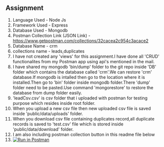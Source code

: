 ## Assignment

1. Language Used - Node Js
2. Framework Used - Express
3. Database Used - Mongodb
4. Postman Collection Link (JSON Link) - https://www.getpostman.com/collections/32cacea2c954c3acace2
5. Database Name - crm
6. collections name - leads,duplicates
7. I have not created any 'views' for this assignment.I have done all 'CRUD' functionalites from my Postman app using api's mentioned in the mail.
8. I have shared my mongodb 'bin/dump' folder to the git repo inside 'DB' folder which contains the database called 'crm'.We can restore 'crm' database.If mongodb is intalled then go to the location where it is installed.Then go to 'bin' folder inside mongodb folder.There 'dump' folder need to be pasted.Use command 'mongorestore' to restore the database from dump folder easily.
9. 'leadCsv.csv' is csv folder that i uploaded with postman for testing purpose which resides inside root folder.
10. When you upload a new csv file then new uploaded csv file is saved inside 'public/data/uploads' folder.
11. When you download csv file containing duplicates record,all duplicate records is saved to 'test.csv' file which is stored inside 'public/data/download' folder.
12. I am also including postman collection button in this readme file below
13. [![Run in Postman](https://run.pstmn.io/button.svg)](https://app.getpostman.com/run-collection/32cacea2c954c3acace2?action=collection%2Fimport)
